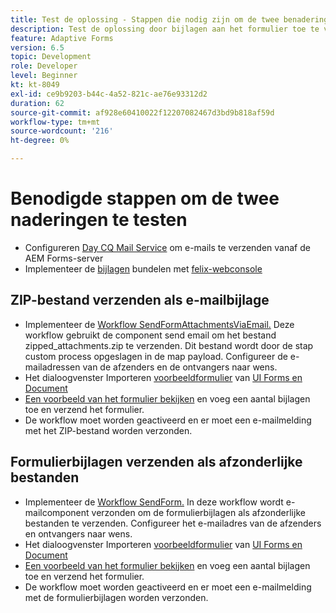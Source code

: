 ```yaml
---
title: Test de oplossing - Stappen die nodig zijn om de twee benaderingen te testen
description: Test de oplossing door bijlagen aan het formulier toe te voegen en activeer de workflow om de e-mail te verzenden.
feature: Adaptive Forms
version: 6.5
topic: Development
role: Developer
level: Beginner
kt: kt-8049
exl-id: ce9b9203-b44c-4a52-821c-ae76e93312d2
duration: 62
source-git-commit: af928e60410022f12207082467d3bd9b818af59d
workflow-type: tm+mt
source-wordcount: '216'
ht-degree: 0%

---
```


# Benodigde stappen om de twee naderingen te testen

* Configureren [Day CQ Mail Service](https://experienceleague.adobe.com/docs/experience-manager-65/administering/operations/notification.html?lang=en#configuring-the-mail-service) om e-mails te verzenden vanaf de AEM Forms-server
* Implementeer de [bijlagen](assets/formattachments.formattachments.core-1.0-SNAPSHOT.jar) bundelen met [felix-webconsole](http://localhost:4502/system/console/bundles)

## ZIP-bestand verzenden als e-mailbijlage



* Implementeer de [Workflow SendFormAttachmentsViaEmail.](assets/zipped-form-attachments-model.zip) Deze workflow gebruikt de component send email om het bestand zipped_attachments.zip te verzenden. Dit bestand wordt door de stap custom process opgeslagen in de map payload. Configureer de e-mailadressen van de afzenders en de ontvangers naar wens.
* Het dialoogvenster Importeren [voorbeeldformulier](assets/zip-form-attachments-form.zip) van [UI Forms en Document](http://localhost:4502/aem/forms.html/content/dam/formsanddocuments)
* [Een voorbeeld van het formulier bekijken](http://localhost:4502/content/dam/formsanddocuments/zippformattachments/jcr:content?wcmmode=disabled) en voeg een aantal bijlagen toe en verzend het formulier.
* De workflow moet worden geactiveerd en er moet een e-mailmelding met het ZIP-bestand worden verzonden.

## Formulierbijlagen verzenden als afzonderlijke bestanden

* Implementeer de [Workflow SendForm.](assets/send-form-attachments-model.zip) In deze workflow wordt e-mailcomponent verzonden om de formulierbijlagen als afzonderlijke bestanden te verzenden. Configureer het e-mailadres van de afzenders en ontvangers naar wens.
* Het dialoogvenster Importeren [voorbeeldformulier](assets/send-list-attachments-form.zip) van [UI Forms en Document](http://localhost:4502/aem/forms.html/content/dam/formsanddocuments)
* [Een voorbeeld van het formulier bekijken](http://localhost:4502/content/dam/formsanddocuments/sendlistofattachments/jcr:content?wcmmode=disabled) en voeg een aantal bijlagen toe en verzend het formulier.
* De workflow moet worden geactiveerd en er moet een e-mailmelding met de formulierbijlagen worden verzonden.

